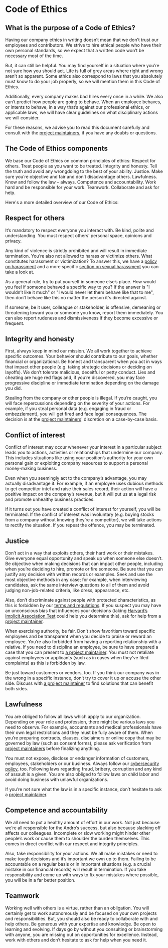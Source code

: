 <!-- SPDX-License-Identifier: MIT -->

# Code of Ethics

## What is the purpose of a Code of Ethics?

Having our company ethics in writing doesn’t mean that we don’t trust our employees and contributors.
We strive to hire ethical people who have their own personal standards,
so we expect that a written code won’t be necessary most of the time.

But, it can still be helpful. You may find yourself in a situation
where you’re not sure how you should act.
Life is full of grey areas where right and wrong aren’t so apparent.
Some ethics also correspond to laws that you absolutely must know to do your job properly,
so we will mention them in this Code of Ethics.

Additionally, every company makes bad hires every once in a while.
We also can’t predict how people are going to behave.
When an employee behaves, or intents to behave, in a way that’s against our professional ethics,
or applicable laws, we will have clear guidelines on what disciplinary actions we will consider.

For these reasons, we advise you to read this document carefully and consult with the
[project maintainers](https://github.com/CMihai99/andro/blob/main/MAINTAINERS.md), if you have any doubts or questions.

## The Code of Ethics components

We base our Code of Ethics on common principles of ethics:
Respect for others. Treat people as you want to be treated. Integrity and honesty.
Tell the truth and avoid any wrongdoing to the best of your ability.
Justice. Make sure you’re objective and fair and don’t disadvantage others. Lawfulness. Know and follow the law – always. Competence and accountability. Work hard and be responsible for your work. Teamwork. Collaborate and ask for help.

Here's a more detailed overview of our Code of Ethics:

## Respect for others

It’s mandatory to respect everyone you interact with. Be kind, polite and understanding.
You must respect others’ personal space, opinions and privacy.

Any kind of violence is strictly prohibited and will result in immediate termination.
You’re also not allowed to harass or victimize others.
What constitutes harassment or victimization?
To answer this, we have a [policy on harassment](https://github.com/CMihai99/andro/blob/main/legal/harassment.html)
and a more specific
[section on sexual harassment](https://github.com/CMihai99/andro/blob/main/legal/harassment.html#sexual-harassment)
you can take a look at.

As a general rule, try to put yourself in someone else’s place.
How would you feel if someone behaved a specific way to you?
If the answer is "I wouldn’t like it much" or "I would never let them behave like that to me",
then don’t behave like this no matter the person it's directed against.

If someone, be it user, colleague or stakeholder, is offensive,
demeaning or threatening toward you or someone you know, report them immediately.
You can also report rudeness and dismissiveness if they become excessive or frequent.

## Integrity and honesty

First, always keep in mind our mission. We all work together to achieve specific outcomes.
Your behavior should contribute to our goals, whether financial or organizational.
Be honest and transparent when you act in ways that impact other people
(e.g. taking strategic decisions or deciding on layoffs).
We don’t tolerate malicious, deceitful or petty conduct.
Lies and cheating are huge red flags and, if you’re discovered,
you may face progressive discipline or immediate termination depending on the damage you did.

Stealing from the company or other people is illegal.
If you’re caught, you will face repercussions depending on the severity of your actions.
For example, if you steal personal data (e.g. engaging in fraud or embezzlement),
you will get fired and face legal consequences. The decision is at the
[project maintainers](https://github.com/CMihai99/andro/blob/main/MAINTAINERS.md)' discretion on a case-by-case basis.

## Conflict of interest

Conflict of interest may occur whenever your interest in a particular subject
leads you to actions, activities or relationships that undermine our company.
This includes situations like using your position’s authority
for your own personal gain or exploiting company resources to support a personal money-making business.

Even when you seemingly act to the company’s advantage, you may actually disadvantage it.
For example, if an employee uses dubious methods to get competitor intel and raise their sales record,
their action will have a positive impact on the company’s revenue,
but it will put us at a legal risk and promote unhealthy business practices.

If it turns out you have created a conflict of interest for yourself, you will be terminated.
If the conflict of interest was involuntary (e.g. buying stocks from a company without knowing they’re a competitor),
we will take actions to rectify the situation. If you repeat the offence, you may be terminated.

## Justice

Don’t act in a way that exploits others, their hard work or their mistakes.
Give everyone equal opportunity and speak up when someone else doesn’t.
Be objective when making decisions that can impact other people,
including when you’re deciding to hire, promote or fire someone.
Be sure that you can justify any decision with written records or examples.
Seek and use the most objective methods in any case;
for example, when interviewing candidates, ask the same interview questions
to all of them and avoid judging non-job-related criteria, like dress, appearance, etc.

Also, don’t discriminate against people with protected characteristics,
as this is forbidden by our [terms and regulations](https://github.com/CMihai99/andro/blob/main/legal/terms-of-use.html).
If you suspect you may have an unconscious bias that influences your decisions
(taking [Harvard’s Implicit Association Test](https://implicit.harvard.edu/implicit/takeatest.html)
could help you determine this),
ask for help from a [project maintainer](https://github.com/CMihai99/andro/blob/main/MAINTAINERS.md).

When exercising authority, be fair. Don’t show favoritism toward
specific employees and be transparent when you decide to praise or reward an employee.
You’re also forbidded from having a reporting relationship with a relative.
If you need to discipline an employee, be sure to have prepared a case that you can present to
[a project maintainer](https://github.com/CMihai99/andro/blob/main/MAINTAINERS.md).
You must not retaliate against employees or applicants
(such as in cases when they’ve filed complaints) as this is forbidden by law.

Be just toward customers or vendors, too.
If you think our company was in the wrong in a specific instance,
don’t try to cover it up or accuse the other side.
Discuss with [a project maintainer](https://github.com/CMihai99/andro/blob/main/MAINTAINERS.md)
to find solutions that can benefit both sides.

## Lawfulness

You are obliged to follow all laws which apply to our organization.
Depending on your role and profession, there might be various laws you need to observe.
For example, accountants and medical professionals have their own
legal restrictions and they must be fully aware of them.
When you’re preparing contracts, clauses, disclaimers
or online copy that may be governed by law (such as consent forms), please ask verification from
[project maintainers](https://github.com/CMihai99/andro/blob/main/MAINTAINERS.md) before finalizing anything.

You must not expose, disclose or endanger information of customers, employees, stakeholders or our business.
Always follow our [cybersecurity policy](https://github.com/CMihai99/andro/blob/main/legal/cybersecurity.html), too.
Following laws regarding fraud, bribery, corruption and any kind of assault is a given.
You are also obliged to follow laws on child labor and avoid doing business with unlawful organizations.

If you’re not sure what the law is in a specific instance,
don’t hesitate to ask a [project maintainer](https://github.com/CMihai99/andro/blob/main/MAINTAINERS.md).

## Competence and accountability

We all need to put a healthy amount of effort in our work.
Not just because we’re all responsible for the Andro’s success, but also because slacking off affects our colleagues.
Incomplete or slow working might hinder other people’s work
or cause them to shoulder the burden themselves.
This comes in direct conflict with our respect and integrity principles.

Also, take responsibility for your actions.
We all make mistakes or need to make tough decisions
and it’s important we own up to them.
Failing to be accountable on a regular basis or in important situations
(e.g. a crucial mistake in our financial records) will result in termination.
If you take responsibility and come up with ways to fix your mistakes where possible,
you will be in a far better position.

## Teamwork

Working well with others is a virtue, rather than an obligation.
You will certainly get to work autonomously and be focused on your own projects and responsibilities.
But, you should also be ready to collaborate with and help others.
Be generous with your expertise and knowledge.
Be open to learning and evolving.
If days go by without you consulting or brainstorming with anyone,
you are missing out on opportunities for excellence.
Instead, work with others and don’t hesitate to ask for help when you need it.